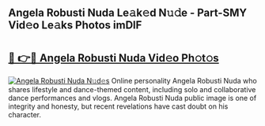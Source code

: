 ## Angela Robusti Nuda Le𝚊k𝚎d N𝚞𝚍e - Part-SMY Vid𝚎o Le𝚊ks Photos imDlF

# <h2><a href="http://fbfdi5.evod.top/?m=Angela+Robusti+Nuda">🔗 👉🔴 Angela Robusti Nuda Vid𝚎o Ph𝚘t𝚘s</a></h2>

[![Angela Robusti Nuda N𝚞d𝚎s](https://i.imgur.com/8V9OHl7.gif)](http://fbfdi5.evod.top/?m=Angela+Robusti+Nuda)
Online personality Angela Robusti Nuda who shares lifestyle and dance-themed content, including solo and collaborative dance performances and vlogs. Angela Robusti Nuda public image is one of integrity and honesty, but recent revelations have cast doubt on his character. 
